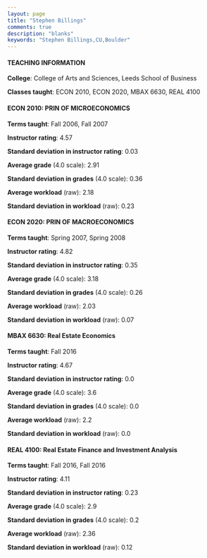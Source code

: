 ```yaml
---
layout: page
title: "Stephen Billings" 
comments: true
description: "blanks"
keywords: "Stephen Billings,CU,Boulder"
---
```

<head>
<script src="https://ajax.googleapis.com/ajax/libs/jquery/2.1.3/jquery.min.js"></script>
<script src="https://dl.dropboxusercontent.com/s/pc42nxpaw1ea4o9/highcharts.js?dl=0"></script>
<!-- <script src="../assets/js/highcharts.js"></script> -->
<style type="text/css">@font-face {
	font-family: "Bebas Neue";
	src: url(https://www.filehosting.org/file/details/544349/BebasNeue Regular.otf) format("opentype");
	}
	h1.Bebas { 
		font-family: "Bebas Neue", Verdana, Tahoma;
	}
</style>
</head>
	   
#### TEACHING INFORMATION

**College**: College of Arts and Sciences, Leeds School of Business

**Classes taught**: ECON 2010, ECON 2020, MBAX 6630, REAL 4100

#### ECON 2010: PRIN OF MICROECONOMICS

**Terms taught**: Fall 2006, Fall 2007

**Instructor rating**: 4.57

**Standard deviation in instructor rating**: 0.03

**Average grade** (4.0 scale): 2.91

**Standard deviation in grades** (4.0 scale): 0.36

**Average workload** (raw): 2.18

**Standard deviation in workload** (raw): 0.23

#### ECON 2020: PRIN OF MACROECONOMICS

**Terms taught**: Spring 2007, Spring 2008

**Instructor rating**: 4.82

**Standard deviation in instructor rating**: 0.35

**Average grade** (4.0 scale): 3.18

**Standard deviation in grades** (4.0 scale): 0.26

**Average workload** (raw): 2.03

**Standard deviation in workload** (raw): 0.07

#### MBAX 6630: Real Estate Economics

**Terms taught**: Fall 2016

**Instructor rating**: 4.67

**Standard deviation in instructor rating**: 0.0

**Average grade** (4.0 scale): 3.6

**Standard deviation in grades** (4.0 scale): 0.0

**Average workload** (raw): 2.2

**Standard deviation in workload** (raw): 0.0

#### REAL 4100: Real Estate Finance and Investment Analysis

**Terms taught**: Fall 2016, Fall 2016

**Instructor rating**: 4.11

**Standard deviation in instructor rating**: 0.23

**Average grade** (4.0 scale): 2.9

**Standard deviation in grades** (4.0 scale): 0.2

**Average workload** (raw): 2.36

**Standard deviation in workload** (raw): 0.12

